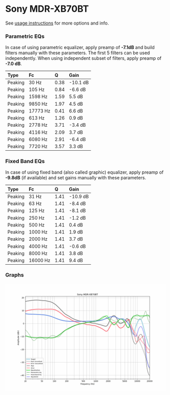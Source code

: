 # Sony MDR-XB70BT
See [usage instructions](https://github.com/jaakkopasanen/AutoEq#usage) for more options and info.

### Parametric EQs
In case of using parametric equalizer, apply preamp of **-7.1dB** and build filters manually
with these parameters. The first 5 filters can be used independently.
When using independent subset of filters, apply preamp of **-7.0 dB**.

| Type    | Fc       |    Q | Gain     |
|:--------|:---------|:-----|:---------|
| Peaking | 30 Hz    | 0.38 | -10.1 dB |
| Peaking | 105 Hz   | 0.84 | -6.6 dB  |
| Peaking | 1598 Hz  | 1.59 | 5.5 dB   |
| Peaking | 9850 Hz  | 1.97 | 4.5 dB   |
| Peaking | 17773 Hz | 0.41 | 6.6 dB   |
| Peaking | 613 Hz   | 1.26 | 0.9 dB   |
| Peaking | 2778 Hz  | 3.71 | -3.4 dB  |
| Peaking | 4116 Hz  | 2.09 | 3.7 dB   |
| Peaking | 6080 Hz  | 2.91 | -6.4 dB  |
| Peaking | 7720 Hz  | 3.57 | 3.3 dB   |

### Fixed Band EQs
In case of using fixed band (also called graphic) equalizer, apply preamp of **-9.8dB**
(if available) and set gains manually with these parameters.

| Type    | Fc       |    Q | Gain     |
|:--------|:---------|:-----|:---------|
| Peaking | 31 Hz    | 1.41 | -10.9 dB |
| Peaking | 63 Hz    | 1.41 | -8.4 dB  |
| Peaking | 125 Hz   | 1.41 | -8.1 dB  |
| Peaking | 250 Hz   | 1.41 | -1.2 dB  |
| Peaking | 500 Hz   | 1.41 | 0.4 dB   |
| Peaking | 1000 Hz  | 1.41 | 1.9 dB   |
| Peaking | 2000 Hz  | 1.41 | 3.7 dB   |
| Peaking | 4000 Hz  | 1.41 | -0.6 dB  |
| Peaking | 8000 Hz  | 1.41 | 3.8 dB   |
| Peaking | 16000 Hz | 1.41 | 9.4 dB   |

### Graphs
![](./Sony%20MDR-XB70BT.png)